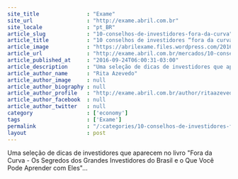 ```yaml
---
site_title               : "Exame"
site_url                 : "http://exame.abril.com.br"
site_locale              : "pt_BR"
article_slug             : "10-conselhos-de-investidores-fora-da-curva"
article_title            : "10 conselhos de investidores “fora da curva”"
article_image            : "https://abrilexame.files.wordpress.com/2016/10/size_960_16_9_luis-stuhlberger-do-fundo-verde1.jpg?quality=70&strip=all&w=960"
article_url              : "http://exame.abril.com.br/mercados/10-conselhos-de-investidores-fora-da-curva/"
article_published_at     : "2016-09-24T06:00:31-03:00"
article_description      : "Uma seleção de dicas de investidores que aparecem no livro 'Fora da Curva - Os Segredos dos Grandes Investidores do Brasil e o Que Você Pode Aprender com Eles'..."
article_author_name      : "Rita Azevedo"
article_author_image     : null
article_author_biography : null
article_author_profile   : "http://exame.abril.com.br/author/ritaazevedo13/"
article_author_facebook  : null
article_author_twitter   : null
category                 : ['economy']
tags                     : ['Exame']
permalink                : "/:categories/10-conselhos-de-investidores-fora-da-curva/"
layout                   : post
---
```


Uma seleção de dicas de investidores que aparecem no livro "Fora da Curva - Os Segredos dos Grandes Investidores do Brasil e o Que Você Pode Aprender com Eles"...
